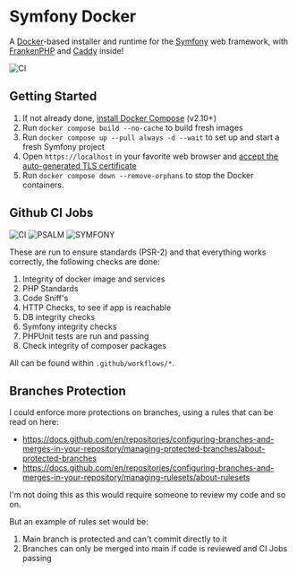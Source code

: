 # Symfony Docker

A [Docker](https://www.docker.com/)-based installer and runtime for the [Symfony](https://symfony.com) web framework,
with [FrankenPHP](https://frankenphp.dev) and [Caddy](https://caddyserver.com/) inside!

![CI](https://github.com/dunglas/symfony-docker/workflows/CI/badge.svg)

## Getting Started

1. If not already done, [install Docker Compose](https://docs.docker.com/compose/install/) (v2.10+)
2. Run `docker compose build --no-cache` to build fresh images
3. Run `docker compose up --pull always -d --wait` to set up and start a fresh Symfony project
4. Open `https://localhost` in your favorite web browser and [accept the auto-generated TLS certificate](https://stackoverflow.com/a/15076602/1352334)
5. Run `docker compose down --remove-orphans` to stop the Docker containers.

## Github CI Jobs

![CI](https://github.com/plastiik/calculator/workflows/ci.yml/badge.svg)
![PSALM](https://github.com/plastiik/calculator/workflows/psalm.yml/badge.svg)
![SYMFONY](https://github.com/plastiik/calculator/workflows/symfony.yml/badge.svg)

These are run to ensure standards (PSR-2) and that everything works correctly, the following checks are done:

1. Integrity of docker image and services
2. PHP Standards
3. Code Sniff's
4. HTTP Checks, to see if app is reachable
5. DB integrity checks
6. Symfony integrity checks
7. PHPUnit tests are run and passing
8. Check integrity of composer packages

All can be found within `.github/workflows/*`.

## Branches Protection

I could enforce more protections on branches, using a rules that can be read on here:
- https://docs.github.com/en/repositories/configuring-branches-and-merges-in-your-repository/managing-protected-branches/about-protected-branches
- https://docs.github.com/en/repositories/configuring-branches-and-merges-in-your-repository/managing-rulesets/about-rulesets

I'm not doing this as this would require someone to review my code and so on.

But an example of rules set would be:

1. Main branch is protected and can't commit directly to it
2. Branches can only be merged into main if code is reviewed and CI Jobs passing
